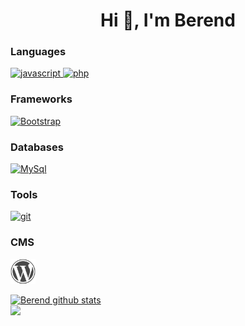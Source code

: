 <h1 align="center">Hi 👋, I'm Berend</h1>

<h3 align="left">Languages</h3>
<p align="left">
<!--   <img src="https://www.vectorlogo.zone/logos/w3_html5/w3_html5-icon.svg" alt="html5" width="40" height="40" /> -->
<!--   <img src="https://devicon.dev/devicon.git/icons/css3/css3-original.svg" alt="html5" width="40" height="40" /> -->
  <a href="https://developer.mozilla.org/en-US/docs/Web/javascript">
    <img src="https://upload.vectorlogo.zone/logos/javascript/images/239ec8a4-163e-4792-83b6-3f6d96911757.svg" alt="javascript" width="40" height="40" />
  </a>
<!--   <img src="https://devicons.github.io/devicon/devicon.git/icons/nodejs/nodejs-original-wordmark.svg" alt="nodejs" width="40" height="40" /> -->
  <a href="https://www.php.net/">
    <img src="https://www.vectorlogo.zone/logos/php/php-ar21.svg" alt="php" width="80" height="40" />
  </a>
</p>


<h3 align="left">Frameworks</h3>
<p align="left">
  <a href="https://getbootstrap.com/">
    <img src="https://www.vectorlogo.zone/logos/getbootstrap/getbootstrap-icon.svg" alt="Bootstrap" width="40" height="40" />
  </a>
</p>

<h3 align="left">Databases</h3>
<p align="left">
  <a href="https://www.mysql.com/">
    <img src="https://www.vectorlogo.zone/logos/mysql/mysql-official.svg" alt="MySql" width="50" height="50" />
  </a>
<!--   <img src="https://devicons.github.io/devicon/devicon.git/icons/mongodb/mongodb-original-wordmark.svg" alt="mongodb" width="40" height="40" /> -->
</p>

<h3 align="left">Tools</h3>
<p align="left">
  <a href="https://git-scm.com/">
    <img src="https://www.vectorlogo.zone/logos/git-scm/git-scm-icon.svg" alt="git" width="40" height="40" />
  </a>
</p>

<h3 align="left">CMS</h3>
<p align="left">
  <img src="https://raw.githubusercontent.com/devicons/devicon/ac557d6ff33ff370a5db99f97aeab35ea5c67fbd/icons/wordpress/wordpress-plain.svg" alt="wordpress" width="40" height="40" />
</p>

<a href="https://github.com/anuraghazra/github-readme-stats">
  <img src="https://github-readme-stats.vercel.app/api?username=berend109&include_all_commits=true&theme=gruvbox" alt="Berend github stats" height="205"/>
</a>
<br>
<a href="https://github.com/anuraghazra/github-readme-stats">
 <img align="left" src="https://github-readme-stats.vercel.app/api/top-langs/?username=berend109&include_all_commits=true&layout=compact&theme=gruvbox&hide=shell" />
</a>


<!--
**berend109/berend109** is a ✨ _special_ ✨ repository because its `README.md` (this file) appears on your GitHub profile.

Here are some ideas to get you started:

- 🔭 I’m currently working on ...
- 🌱 I’m currently learning ...
- 👯 I’m looking to collaborate on ...
- 🤔 I’m looking for help with ...
- 💬 Ask me about ...
- 📫 How to reach me: ...
- 😄 Pronouns: ...
- ⚡ Fun fact: ...
-->
